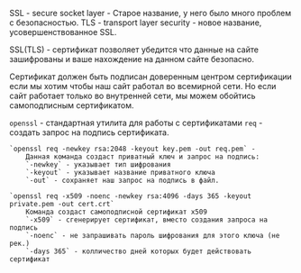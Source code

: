 SSL - secure socket layer - Старое название, у него было много проблем с безопасностью.
TLS - transport layer security - новое название, усовершенствованное SSL.

SSL(TLS) - сертификат позволяет убедится что данные на сайте зашифрованы и ваше нахождение на данном сайте безопасно.

Сертификат должен быть подписан доверенным центром сертификации если мы хотим чтобы наш сайт работал во всемирной сети. Но если сайт работает только во внутренней сети, мы можем обойтись самоподписным сертификатом.

`openssl` - стандартная утилита для работы с сертификатами
	`req` - создать запрос на подпись сертификата.
	
	`openssl req -newkey rsa:2048 -keyout key.pem -out req.pem` -
		Данная команда создаст приватный ключ и запрос на подпись:
		`-newkey` - указывает тип шифрования
		`-keyout` - указывает название приватного ключа
		`-out` - сохраняет наш запрос на подпись в файл.
		
	`openssl req -x509 -noenc -newkey rsa:4096 -days 365 -keyout private.pem -out cert.crt`
		Команда создаст самоподписной сертификат x509 
		`-x509` - сгенерирует сертификат, вместо создания запроса на подпись
		`-noenc` - не запрашивать пароль шифрования для этого ключа (не рек.)   
		`-days 365` - колличество дней которых будет действовать сертификат